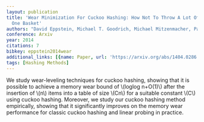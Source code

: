 ```yaml
---
layout: publication
title: 'Wear Minimization For Cuckoo Hashing: How Not To Throw A Lot Of Eggs Into
  One Basket'
authors: "David Eppstein, Michael T. Goodrich, Michael Mitzenmacher, Pawe\u0142 Pszona"
conference: Arxiv
year: 2014
citations: 7
bibkey: eppstein2014wear
additional_links: [{name: Paper, url: 'https://arxiv.org/abs/1404.0286'}]
tags: [Hashing Methods]
---
```

We study wear-leveling techniques for cuckoo hashing, showing that it is
possible to achieve a memory wear bound of \\(loglog n+O(1)\\) after the
insertion of \\(n\\) items into a table of size \\(Cn\\) for a suitable constant \\(C\\)
using cuckoo hashing. Moreover, we study our cuckoo hashing method empirically,
showing that it significantly improves on the memory wear performance for
classic cuckoo hashing and linear probing in practice.